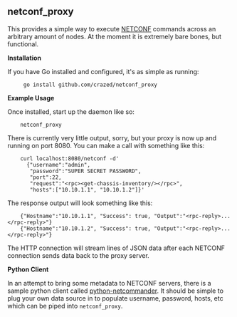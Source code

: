 ## netconf_proxy
This provides a simple way to execute [NETCONF](http://en.wikipedia.org/wiki/NETCONF) commands across an arbitrary amount of nodes. At the moment it is extremely bare bones, but functional.

**Installation**

If you have Go installed and configured, it's as simple as running:

         go install github.com/crazed/netconf_proxy

**Example Usage**

Once installed, start up the daemon like so:

        netconf_proxy

There is currently very little output, sorry, but your proxy is now up and running on port 8080. You can make a call with something like this:

        curl localhost:8080/netconf -d'
          {"username":"admin",
           "password":"SUPER SECRET PASSWORD",
           "port":22,
           "request":"<rpc><get-chassis-inventory/></rpc>",
           "hosts":["10.10.1.1", "10.10.1.2"]}'

The response output will look something like this:

        {"Hostname":"10.10.1.1", "Success": true, "Output":"<rpc-reply>...</rpc-reply>"}
        {"Hostname":"10.10.1.2", "Success": true, "Output":"<rpc-reply>...</rpc-reply>"}

The HTTP connection will stream lines of JSON data after each NETCONF connection sends data back to the proxy server.

**Python Client**

In an attempt to bring some metadata to NETCONF servers, there is a sample python client called [python-netcommander](http://github.com/crazed/python-netcommander). It should be simple to plug your own data source in to populate username, password, hosts, etc which can be piped into `netconf_proxy`.

